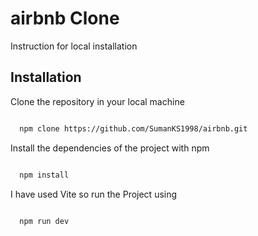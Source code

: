 
# airbnb Clone

Instruction for local installation

## Installation

Clone the repository in your local machine 

```bash

  npm clone https://github.com/SumanKS1998/airbnb.git 


```

Install the dependencies of the project with npm

```bash

  npm install 


```
    
I have used Vite so run the Project using

```bash

  npm run dev


```
    
